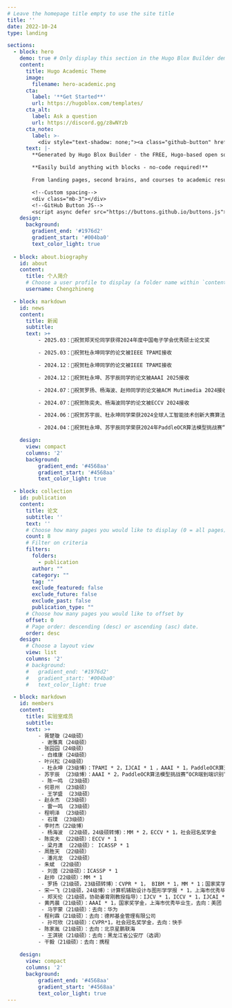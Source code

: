 ```yaml
---
# Leave the homepage title empty to use the site title
title: ''
date: 2022-10-24
type: landing

sections:
  - block: hero
    demo: true # Only display this section in the Hugo Blox Builder demo site
    content:
      title: Hugo Academic Theme
      image:
        filename: hero-academic.png
      cta:
        label: '**Get Started**'
        url: https://hugoblox.com/templates/
      cta_alt:
        label: Ask a question
        url: https://discord.gg/z8wNYzb
      cta_note:
        label: >-
          <div style="text-shadow: none;"><a class="github-button" href="https://github.com/HugoBlox/hugo-blox-builder" data-icon="octicon-star" data-size="large" data-show-count="true" aria-label="Star">Star Hugo Blox Builder</a></div><div style="text-shadow: none;"><a class="github-button" href="https://github.com/HugoBlox/theme-academic-cv" data-icon="octicon-star" data-size="large" data-show-count="true" aria-label="Star">Star the Academic template</a></div>
      text: |-
        **Generated by Hugo Blox Builder - the FREE, Hugo-based open source website builder trusted by 500,000+ sites.**

        **Easily build anything with blocks - no-code required!**

        From landing pages, second brains, and courses to academic resumés, conferences, and tech blogs.

        <!--Custom spacing-->
        <div class="mb-3"></div>
        <!--GitHub Button JS-->
        <script async defer src="https://buttons.github.io/buttons.js"></script>
    design:
      background:
        gradient_end: '#1976d2'
        gradient_start: '#004ba0'
        text_color_light: true
  
  - block: about.biography
    id: about
    content:
      title: 个人简介
      # Choose a user profile to display (a folder name within `content/authors/`)
      username: Chengzhineng

  - block: markdown
    id: news
    content:
      title: 新闻
      subtitle: 
      text: >+
          - 2025.03：🎉祝贺郑天伦同学获得2024年度中国电子学会优秀硕士论文奖

          - 2025.03：🎉祝贺杜永坤同学的论文被IEEE TPAMI接收

          - 2024.12：🎉祝贺杜永坤同学的论文被IEEE TPAMI接收

          - 2024.12：🎉祝贺杜永坤、苏宇辰同学的论文被AAAI 2025接收

          - 2024.07：🎉祝贺罗扬、杨海波、赵帅同学的论文被ACM Mutimedia 2024接收

          - 2024.07：🎉祝贺陈奕夫、杨海波同学的论文被ECCV 2024接收

          - 2024.06：🎉祝贺苏宇辰、杜永坤同学荣获2024全球人工智能技术创新大赛算法挑战赛“无人机视角下的双光目标检测”赛道一等奖

          - 2024.04：🎉祝贺杜永坤、苏宇辰同学荣获2024年PaddleOCR算法模型挑战赛“OCR端到端识别”赛道冠军

    design:
      view: compact
      columns: '2'
      background:
          gradient_end: '#4568aa'
          gradient_start: '#4568aa'
          text_color_light: true

  - block: collection
    id: publication
    content:
      title: 论文 
      subtitle: ''
      text: ''
      # Choose how many pages you would like to display (0 = all pages)
      count: 8
      # Filter on criteria
      filters:
        folders:
          - publication
        author: ""
        category: ""
        tag: ""
        exclude_featured: false
        exclude_future: false
        exclude_past: false
        publication_type: ""
      # Choose how many pages you would like to offset by
      offset: 0
      # Page order: descending (desc) or ascending (asc) date.
      order: desc
    design:
      # Choose a layout view
      view: list
      columns: '2'
      # background:
      #   gradient_end: '#1976d2'
      #   gradient_start: '#004ba0'
      #   text_color_light: true

  - block: markdown
    id: members
    content:
      title: 实验室成员
      subtitle: 
      text: >+  
          - 胥楚璇（24级硕）
           - 谢雅真（24级硕）
          - 张园园（24级硕）
           - 白维康（24级硕）
          - 叶兴松（24级硕）
           - 杜永坤（23级博）：TPAMI * 2，IJCAI * 1 ，AAAI * 1，PaddleOCR算法模型挑战赛“OCR端到端识别”赛道冠军，2024全球人工智能技术创新挑战赛一等奖
          - 苏宇辰 （23级博）：AAAI * 2，PaddleOCR算法模型挑战赛“OCR端到端识别”赛道冠军，2024全球人工智能技术创新挑战赛一等奖
           - 陈一鸣 （23级硕）
          - 何恩州 （23级硕）
           - 王学盛 （23级硕）
          - 赵永杰 （23级硕）
           - 雷一鸣 （23级硕）
          - 程明泽 （23级硕）
           - 石璞 （23级硕）
          - 李时杰（22级博）
           - 杨海波 （22级硕，24级硕转博）：MM * 2，ECCV * 1，社会冠名奖学金
          - 陈奕夫 （22级硕）：ECCV * 1
           - 梁月潇 （22级硕）： ICASSP * 1
          - 周胜天 （22级硕）
           - 潘兆龙 （22级硕）
          - 朱斌 （22级硕）
           - 刘茵（22级硕）：ICASSP * 1
          - 赵帅（22级硕）：MM * 1
           - 罗扬（21级硕，23级硕转博）：CVPR * 1， BIBM * 1，MM * 1；国家奖学金
          - 宋一飞（21级硕，24级博）：计算机辅助设计与图形学学报 * 1，上海市优秀毕业生
           - 郑天伦（21级硕，协助姜育刚教授指导）：IJCV * 1，ICCV * 1，IJCAI * 1；国家奖学金，上海市优秀毕业生，中国电子学会优秀硕士论文奖，去向：宁波市公务员
          - 黄丙晨（21级硕）：AAAI * 1，国家奖学金，上海市优秀毕业生，去向：美团
           - 马宇蒙（21级硕）：去向：华为
          - 程利霖（21级硕）：去向：德邦基金管理有限公司
           - 孙可欣（21级硕）：CVPR*1，社会冠名奖学金，去向：快手
          - 陈家胤（21级硕）：去向：北京星鹏联海
           - 王淇锐（21级硕）：去向：黑龙江省公安厅（选调）
          - 干毅（21级硕）：去向：携程
          
    design:
      view: compact
      columns: '2'
      background:
          gradient_end: '#4568aa'
          gradient_start: '#4568aa'
          text_color_light: true
---
```

